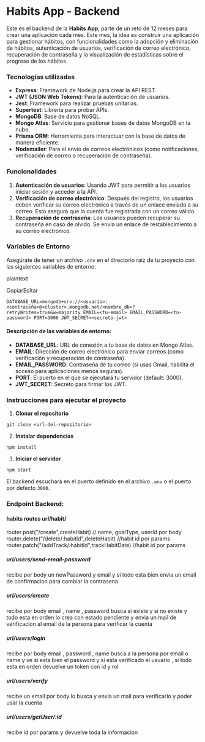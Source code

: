 # Habits App - Backend

Este es el backend de la **Habits App**, parte de un reto de 12 meses para crear una aplicación cada mes. Este mes, la idea es construir una aplicación para gestionar hábitos, con funcionalidades como la adopción y eliminación de hábitos, autenticación de usuarios, verificación de correo electrónico, recuperación de contraseña y la visualización de estadísticas sobre el progreso de los hábitos.

### Tecnologías utilizadas

- **Express**: Framework de Node.js para crear la API REST.
- **JWT (JSON Web Tokens)**: Para la autenticación de usuarios.
- **Jest**: Framework para realizar pruebas unitarias.
- **Supertest**: Librería para probar APIs.
- **MongoDB**: Base de datos NoSQL.
- **Mongo Atlas**: Servicio para gestionar bases de datos MongoDB en la nube.
- **Prisma ORM**: Herramienta para interactuar con la base de datos de manera eficiente.
- **Nodemailer**: Para el envío de correos electrónicos (como notificaciones, verificación de correo o recuperación de contraseña).

### Funcionalidades

1. **Autenticación de usuarios**: Usando JWT para permitir a los usuarios iniciar sesión y acceder a la API.
2. **Verificación de correo electrónico**: Después del registro, los usuarios deben verificar su correo electrónico a través de un enlace enviado a su correo. Esto asegura que la cuenta fue registrada con un correo válido.
3. **Recuperación de contraseña**: Los usuarios pueden recuperar su contraseña en caso de olvido. Se envía un enlace de restablecimiento a su correo electrónico.

### Variables de Entorno

Asegúrate de tener un archivo `.env` en el directorio raíz de tu proyecto con las siguientes variables de entorno:

plaintext

CopiarEditar

`DATABASE_URL=mongodb+srv://<usuario>:<contraseña>@<cluster>.mongodb.net/<nombre_db>?retryWrites=true&w=majority EMAIL=<tu-email> EMAIL_PASSWORD=<tu-password> PORT=3000 JWT_SECRET=<secreto-jwt>`

#### **Descripción de las variables de entorno**:

- **DATABASE_URL**: URL de conexión a tu base de datos en Mongo Atlas.
- **EMAIL**: Dirección de correo electrónico para enviar correos (como verificación y recuperación de contraseña).
- **EMAIL_PASSWORD**: Contraseña de tu correo (si usas Gmail, habilita el acceso para aplicaciones menos seguras).
- **PORT**: El puerto en el que se ejecutará tu servidor (default: 3000).
- **JWT_SECRET**: Secreto para firmar los JWT.

### Instrucciones para ejecutar el proyecto

1. **Clonar el repositorio**

`git clone <url-del-repositorio>`

2. **Instalar dependencias**

`npm install`

3. **Iniciar el servidor**

`npm start`

El backend escuchará en el puerto definido en el archivo `.env` o el puerto por defecto `3000`.

### Endpoint Backend:

#### habits routes url/habit/
router.post("/create",createHabit) // name, goalType, userId por body
router.delete("/delete/:habitId",deleteHabit) //habit id por params
router.patch("/addTrack/:habitId",trackHabitDate) //habit id por params

##### url/users/send-email-password

recibe por body un newPassword y email y si todo esta bien envia un email de confirmacion para cambiar la contrasena
##### url/users/create

recibe por body email , name , password busca si existe y si no existe y todo esta en orden lo crea con estado pendiente y envia un mail de verificacion al email de la persona para verificar la cuenta
##### url/users/login

recibe por body email , password , name busca a la persona por email o name y ve si esta bien el password y si esta verificado el usuario , si todo esta en orden devuelve un token con id y rol
##### url/users/verify 

recibe un email por body lo busca y envia un mail para verificarlo y poder usar la cuenta
##### url/users/getUser/:id

recibe id por params y devuelve toda la informacion
